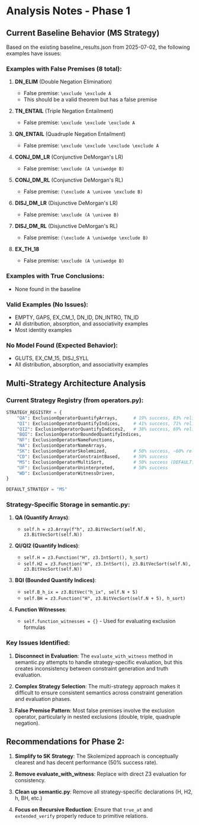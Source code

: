 # Analysis Notes - Phase 1

## Current Baseline Behavior (MS Strategy)

Based on the existing baseline_results.json from 2025-07-02, the following examples have issues:

### Examples with False Premises (8 total):
1. **DN_ELIM** (Double Negation Elimination)
   - False premise: `\exclude \exclude A`
   - This should be a valid theorem but has a false premise

2. **TN_ENTAIL** (Triple Negation Entailment)
   - False premise: `\exclude \exclude \exclude A`
   
3. **QN_ENTAIL** (Quadruple Negation Entailment)
   - False premise: `\exclude \exclude \exclude \exclude A`

4. **CONJ_DM_LR** (Conjunctive DeMorgan's LR)
   - False premise: `\exclude (A \uniwedge B)`

5. **CONJ_DM_RL** (Conjunctive DeMorgan's RL)
   - False premise: `(\exclude A \univee \exclude B)`

6. **DISJ_DM_LR** (Disjunctive DeMorgan's LR)
   - False premise: `\exclude (A \univee B)`

7. **DISJ_DM_RL** (Disjunctive DeMorgan's RL)
   - False premise: `(\exclude A \uniwedge \exclude B)`

8. **EX_TH_18**
   - False premise: `\exclude (A \uniwedge B)`

### Examples with True Conclusions:
- None found in the baseline

### Valid Examples (No Issues):
- EMPTY, GAPS, EX_CM_1, DN_ID, DN_INTRO, TN_ID
- All distribution, absorption, and associativity examples
- Most identity examples

### No Model Found (Expected Behavior):
- GLUTS, EX_CM_15, DISJ_SYLL
- All distribution, absorption, and associativity examples

## Multi-Strategy Architecture Analysis

### Current Strategy Registry (from operators.py):
```python
STRATEGY_REGISTRY = {
    "QA": ExclusionOperatorQuantifyArrays,      # 19% success, 83% reliability
    "QI": ExclusionOperatorQuantifyIndices,     # 41% success, 71% reliability  
    "QI2": ExclusionOperatorQuantifyIndices2,   # 38% success, 69% reliability
    "BQI": ExclusionOperatorBoundedQuantifyIndices,
    "NF": ExclusionOperatorNameFunctions,
    "NA": ExclusionOperatorNameArrays,
    "SK": ExclusionOperatorSkolemized,          # 50% success, ~60% reliability
    "CD": ExclusionOperatorConstraintBased,     # 50% success
    "MS": ExclusionOperatorMultiSort,           # 50% success (DEFAULT)
    "UF": ExclusionOperatorUninterpreted,       # 50% success
    "WD": ExclusionOperatorWitnessDriven,
}

DEFAULT_STRATEGY = "MS"
```

### Strategy-Specific Storage in semantic.py:
1. **QA (Quantify Arrays)**:
   - `self.h = z3.Array(f"h", z3.BitVecSort(self.N), z3.BitVecSort(self.N))`

2. **QI/QI2 (Quantify Indices)**:
   - `self.H = z3.Function("H", z3.IntSort(), h_sort)`
   - `self.H2 = z3.Function("H", z3.IntSort(), z3.BitVecSort(self.N), z3.BitVecSort(self.N))`

3. **BQI (Bounded Quantify Indices)**:
   - `self.B_h_ix = z3.BitVec("h_ix", self.N + 5)`
   - `self.BH = z3.Function("H", z3.BitVecSort(self.N + 5), h_sort)`

4. **Function Witnesses**:
   - `self.function_witnesses = {}` - Used for evaluating exclusion formulas

### Key Issues Identified:

1. **Disconnect in Evaluation**: The `evaluate_with_witness` method in semantic.py attempts to handle strategy-specific evaluation, but this creates inconsistency between constraint generation and truth evaluation.

2. **Complex Strategy Selection**: The multi-strategy approach makes it difficult to ensure consistent semantics across constraint generation and evaluation phases.

3. **False Premise Pattern**: Most false premises involve the exclusion operator, particularly in nested exclusions (double, triple, quadruple negation).

## Recommendations for Phase 2:

1. **Simplify to SK Strategy**: The Skolemized approach is conceptually clearest and has decent performance (50% success rate).

2. **Remove evaluate_with_witness**: Replace with direct Z3 evaluation for consistency.

3. **Clean up semantic.py**: Remove all strategy-specific declarations (H, H2, h, BH, etc.)

4. **Focus on Recursive Reduction**: Ensure that `true_at` and `extended_verify` properly reduce to primitive relations.